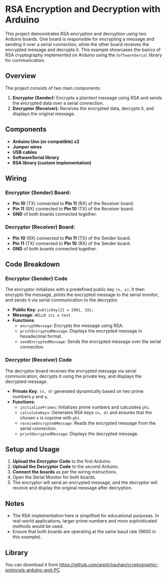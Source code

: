 # RSA Encryption and Decryption with Arduino

This project demonstrates RSA encryption and decryption using two Arduino boards. One board is responsible for encrypting a message and sending it over a serial connection, while the other board receives the encrypted message and decrypts it. This example showcases the basics of RSA cryptography implemented on Arduino using the `SoftwareSerial` library for communication.

## Overview

The project consists of two main components:
1. **Encryptor (Sender):** Encrypts a plaintext message using RSA and sends the encrypted data over a serial connection.
2. **Decryptor (Receiver):** Receives the encrypted data, decrypts it, and displays the original message.

## Components

- **Arduino Uno (or compatible) x2**
- **Jumper wires**
- **USB cables**
- **SoftwareSerial library**
- **RSA library (custom implementation)**

## Wiring

### Encryptor (Sender) Board:
- **Pin 10** (TX) connected to **Pin 11** (RX) of the Receiver board.
- **Pin 11** (RX) connected to **Pin 10** (TX) of the Receiver board.
- **GND** of both boards connected together.

### Decryptor (Receiver) Board:
- **Pin 10** (RX) connected to **Pin 11** (TX) of the Sender board.
- **Pin 11** (TX) connected to **Pin 10** (RX) of the Sender board.
- **GND** of both boards connected together.

## Code Breakdown

### Encryptor (Sender) Code

The encryptor initializes with a predefined public key `(n, e)`. It then encrypts the message, prints the encrypted message to the serial monitor, and sends it via serial communication to the decryptor.

- **Public Key**: `publicKey[2] = {901, 33};`
- **Message**: `HELLO its a test`
- **Functions**:
  - `encryptMessage`: Encrypts the message using RSA.
  - `printEncryptedMessage`: Displays the encrypted message in hexadecimal format.
  - `sendEncryptedMessage`: Sends the encrypted message over the serial connection.

### Decryptor (Receiver) Code

The decryptor board receives the encrypted message via serial communication, decrypts it using the private key, and displays the decrypted message.

- **Private Key**: `(n, d)` generated dynamically based on two prime numbers `p` and `q`.
- **Functions**:
  - `initializePrimes`: Initializes prime numbers and calculates `phi`.
  - `calculateKeys`: Generates RSA keys `(n, d)` and ensures that the chosen `e` is coprime with `phi`.
  - `receiveEncryptedMessage`: Reads the encrypted message from the serial connection.
  - `printDecryptedMessage`: Displays the decrypted message.

## Setup and Usage

1. **Upload the Encryptor Code** to the first Arduino.
2. **Upload the Decryptor Code** to the second Arduino.
3. **Connect the boards** as per the wiring instructions.
4. Open the Serial Monitor for both boards.
5. The encryptor will send an encrypted message, and the decryptor will receive and display the original message after decryption.

## Notes

- The RSA implementation here is simplified for educational purposes. In real-world applications, larger prime numbers and more sophisticated methods would be used.
- Ensure that both boards are operating at the same baud rate (9600 in this example).

## Library
You can download it from https://github.com/arpitchauhan/cryptographic-protocols-arduino-and-PC
